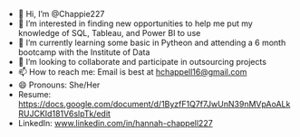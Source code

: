 - 👋 Hi, I’m @Chappie227
- 👀 I’m interested in finding new opportunities to help me put my knowledge of SQL, Tableau, and Power BI to use
- 🌱 I’m currently learning some basic in Pytheon and attending a 6 month bootcamp with the Institute of Data
- 💞️ I’m looking to collaborate and participate in outsourcing projects
- 📫 How to reach me: Email is best at hchappell16@gmail.com
- 😄 Pronouns: She/Her
- Resume: https://docs.google.com/document/d/1ByzfF1Q7f7JwUnN39nMVpAoALkRUJCKId181V6slpTk/edit
- LinkedIn: www.linkedin.com/in/hannah-chappell227


<!---
Chappie227/Chappie227 is a ✨ special ✨ repository because its `README.md` (this file) appears on your GitHub profile.
You can click the Preview link to take a look at your changes.
--->
